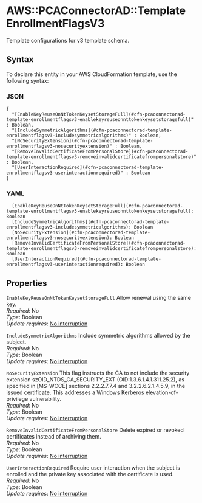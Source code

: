 # AWS::PCAConnectorAD::Template EnrollmentFlagsV3<a name="aws-properties-pcaconnectorad-template-enrollmentflagsv3"></a>

Template configurations for v3 template schema\.

## Syntax<a name="aws-properties-pcaconnectorad-template-enrollmentflagsv3-syntax"></a>

To declare this entity in your AWS CloudFormation template, use the following syntax:

### JSON<a name="aws-properties-pcaconnectorad-template-enrollmentflagsv3-syntax.json"></a>

```
{
  "[EnableKeyReuseOnNtTokenKeysetStorageFull](#cfn-pcaconnectorad-template-enrollmentflagsv3-enablekeyreuseonnttokenkeysetstoragefull)" : Boolean,
  "[IncludeSymmetricAlgorithms](#cfn-pcaconnectorad-template-enrollmentflagsv3-includesymmetricalgorithms)" : Boolean,
  "[NoSecurityExtension](#cfn-pcaconnectorad-template-enrollmentflagsv3-nosecurityextension)" : Boolean,
  "[RemoveInvalidCertificateFromPersonalStore](#cfn-pcaconnectorad-template-enrollmentflagsv3-removeinvalidcertificatefrompersonalstore)" : Boolean,
  "[UserInteractionRequired](#cfn-pcaconnectorad-template-enrollmentflagsv3-userinteractionrequired)" : Boolean
}
```

### YAML<a name="aws-properties-pcaconnectorad-template-enrollmentflagsv3-syntax.yaml"></a>

```
  [EnableKeyReuseOnNtTokenKeysetStorageFull](#cfn-pcaconnectorad-template-enrollmentflagsv3-enablekeyreuseonnttokenkeysetstoragefull): Boolean
  [IncludeSymmetricAlgorithms](#cfn-pcaconnectorad-template-enrollmentflagsv3-includesymmetricalgorithms): Boolean
  [NoSecurityExtension](#cfn-pcaconnectorad-template-enrollmentflagsv3-nosecurityextension): Boolean
  [RemoveInvalidCertificateFromPersonalStore](#cfn-pcaconnectorad-template-enrollmentflagsv3-removeinvalidcertificatefrompersonalstore): Boolean
  [UserInteractionRequired](#cfn-pcaconnectorad-template-enrollmentflagsv3-userinteractionrequired): Boolean
```

## Properties<a name="aws-properties-pcaconnectorad-template-enrollmentflagsv3-properties"></a>

`EnableKeyReuseOnNtTokenKeysetStorageFull`  <a name="cfn-pcaconnectorad-template-enrollmentflagsv3-enablekeyreuseonnttokenkeysetstoragefull"></a>
Allow renewal using the same key\.  
*Required*: No  
*Type*: Boolean  
*Update requires*: [No interruption](https://docs.aws.amazon.com/AWSCloudFormation/latest/UserGuide/using-cfn-updating-stacks-update-behaviors.html#update-no-interrupt)

`IncludeSymmetricAlgorithms`  <a name="cfn-pcaconnectorad-template-enrollmentflagsv3-includesymmetricalgorithms"></a>
Include symmetric algorithms allowed by the subject\.  
*Required*: No  
*Type*: Boolean  
*Update requires*: [No interruption](https://docs.aws.amazon.com/AWSCloudFormation/latest/UserGuide/using-cfn-updating-stacks-update-behaviors.html#update-no-interrupt)

`NoSecurityExtension`  <a name="cfn-pcaconnectorad-template-enrollmentflagsv3-nosecurityextension"></a>
This flag instructs the CA to not include the security extension szOID\_NTDS\_CA\_SECURITY\_EXT \(OID:1\.3\.6\.1\.4\.1\.311\.25\.2\), as specified in \[MS\-WCCE\] sections 2\.2\.2\.7\.7\.4 and 3\.2\.2\.6\.2\.1\.4\.5\.9, in the issued certificate\. This addresses a Windows Kerberos elevation\-of\-privilege vulnerability\.  
*Required*: No  
*Type*: Boolean  
*Update requires*: [No interruption](https://docs.aws.amazon.com/AWSCloudFormation/latest/UserGuide/using-cfn-updating-stacks-update-behaviors.html#update-no-interrupt)

`RemoveInvalidCertificateFromPersonalStore`  <a name="cfn-pcaconnectorad-template-enrollmentflagsv3-removeinvalidcertificatefrompersonalstore"></a>
Delete expired or revoked certificates instead of archiving them\.  
*Required*: No  
*Type*: Boolean  
*Update requires*: [No interruption](https://docs.aws.amazon.com/AWSCloudFormation/latest/UserGuide/using-cfn-updating-stacks-update-behaviors.html#update-no-interrupt)

`UserInteractionRequired`  <a name="cfn-pcaconnectorad-template-enrollmentflagsv3-userinteractionrequired"></a>
Require user interaction when the subject is enrolled and the private key associated with the certificate is used\.  
*Required*: No  
*Type*: Boolean  
*Update requires*: [No interruption](https://docs.aws.amazon.com/AWSCloudFormation/latest/UserGuide/using-cfn-updating-stacks-update-behaviors.html#update-no-interrupt)